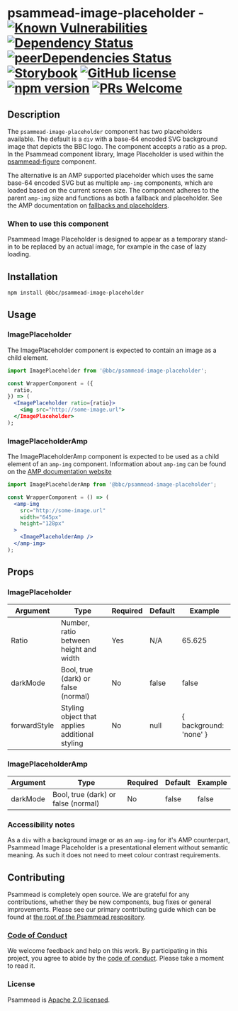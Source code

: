 # psammead-image-placeholder - [![Known Vulnerabilities](https://snyk.io/test/github/bbc/psammead/badge.svg?targetFile=packages%2Fcomponents%2Fpsammead-image-placeholder%2Fpackage.json)](https://snyk.io/test/github/bbc/psammead?targetFile=packages%2Fcomponents%2Fpsammead-image-placeholder%2Fpackage.json) [![Dependency Status](https://david-dm.org/bbc/psammead.svg?path=packages/components/psammead-image-placeholder)](https://david-dm.org/bbc/psammead?path=packages/components/psammead-image-placeholder) [![peerDependencies Status](https://david-dm.org/bbc/psammead/peer-status.svg?path=packages/components/psammead-image-placeholder)](https://david-dm.org/bbc/psammead?path=packages/components/psammead-image-placeholder&type=peer) [![Storybook](https://raw.githubusercontent.com/storybooks/brand/master/badge/badge-storybook.svg?sanitize=true)](https://bbc.github.io/psammead/?path=/story/imageplaceholder--16x9-image-placeholder) [![GitHub license](https://img.shields.io/badge/license-Apache%202.0-blue.svg)](https://github.com/bbc/psammead/blob/latest/LICENSE) [![npm version](https://img.shields.io/npm/v/@bbc/psammead-image-placeholder.svg)](https://www.npmjs.com/package/@bbc/psammead-image-placeholder) [![PRs Welcome](https://img.shields.io/badge/PRs-welcome-brightgreen.svg)](https://github.com/bbc/psammead/blob/latest/CONTRIBUTING.md)

## Description

The `psammead-image-placeholder` component has two placeholders available. The default is a `div` with a base-64 encoded SVG background image that depicts the BBC logo. The component accepts a ratio as a prop. In the Psammead component library, Image Placeholder is used within the [psammead-figure](https://github.com/bbc/psammead/tree/latest/packages/components/psammead-figure) component.

The alternative is an AMP supported placeholder which uses the same base-64 encoded SVG but as multiple `amp-img` components, which are loaded based on the current screen size. The component adheres to the parent `amp-img` size and functions as both a fallback and placeholder. See the AMP documentation on [fallbacks and placeholders](https://amp.dev/documentation/guides-and-tutorials/develop/style_and_layout/placeholders/).

### When to use this component

Psammead Image Placeholder is designed to appear as a temporary stand-in to be replaced by an actual image, for example in the case of lazy loading.

<!-- ### When not to use this component -->

## Installation

`npm install @bbc/psammead-image-placeholder`

## Usage

### ImagePlaceholder

The ImagePlaceholder component is expected to contain an image as a child element.

```jsx
import ImagePlaceholder from '@bbc/psammead-image-placeholder';

const WrapperComponent = ({
  ratio,
}) => (
  <ImagePlaceholder ratio={ratio}>
    <img src="http://some-image.url">
  </ImagePlaceholder>
);
```

### ImagePlaceholderAmp

The ImagePlaceholderAmp component is expected to be used as a child element of an `amp-img` component. Information about `amp-img` can be found on the [AMP documentation website](https://amp.dev/documentation/components/amp-img/)

```jsx
import ImagePlaceholderAmp from '@bbc/psammead-image-placeholder';

const WrapperComponent = () => (
  <amp-img
    src="http://some-image.url"
    width="645px"
    height="128px"
  >
    <ImagePlaceholderAmp />
  </amp-img>
);
```

## Props

### ImagePlaceholder

| Argument | Type                                   | Required | Default | Example |
| -------- | -------------------------------------- | -------- | ------- | ------- |
| Ratio    | Number, ratio between height and width | Yes      | N/A     | 65.625  |
| darkMode | Bool, true (dark) or false (normal)    | No       | false   | false   |
| forwardStyle | Styling object that applies additional styling    | No       | null   | { background: 'none' }   |

### ImagePlaceholderAmp

| Argument | Type                                   | Required | Default | Example |
| -------- | -------------------------------------- | -------- | ------- | ------- |
| darkMode | Bool, true (dark) or false (normal)    | No       | false   | false   |

### Accessibility notes

As a `div` with a background image or as an `amp-img` for it's AMP counterpart, Psammead Image Placeholder is a presentational element without semantic meaning. As such it does not need to meet colour contrast requirements.

<!-- ## Roadmap -->

## Contributing

Psammead is completely open source. We are grateful for any contributions, whether they be new components, bug fixes or general improvements. Please see our primary contributing guide which can be found at [the root of the Psammead respository](https://github.com/bbc/psammead/blob/latest/CONTRIBUTING.md).

### [Code of Conduct](https://github.com/bbc/psammead/blob/latest/CODE_OF_CONDUCT.md)

We welcome feedback and help on this work. By participating in this project, you agree to abide by the [code of conduct](https://github.com/bbc/psammead/blob/latest/CODE_OF_CONDUCT.md). Please take a moment to read it.

### License

Psammead is [Apache 2.0 licensed](https://github.com/bbc/psammead/blob/latest/LICENSE).
